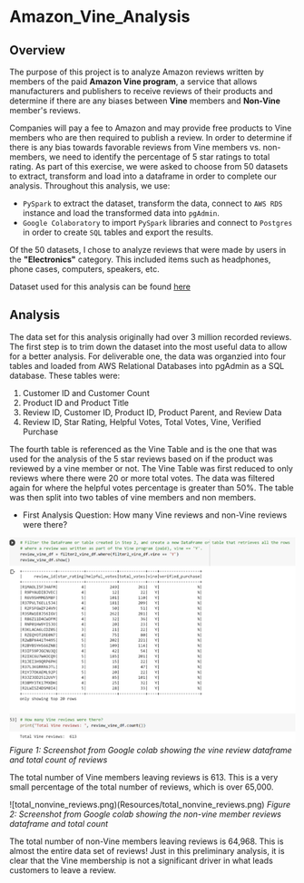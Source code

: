 # Amazon_Vine_Analysis

## Overview

The purpose of this project is to analyze Amazon reviews written by members of the paid **Amazon Vine program**, a service that allows manufacturers and publishers to receive reviews of their products and determine if there are any biases between **Vine** members and **Non-Vine** member's reviews. 

Companies will pay a fee to Amazon and may provide free products to Vine members who are then required to publish a review. In order to determine if there is any bias towards favorable reviews from Vine members vs. non-members, we need to identify the percentage of 5 star ratings to total rating. As part of this exercise, we were asked to choose from 50 datasets to extract, transform and load into a dataframe in order to complete our analysis. Throughout this analysis, we use:

* `PySpark` to extract the dataset, transform the data, connect to `AWS RDS` instance and load the transformed data into `pgAdmin`.
* `Google Colaboratory` to import `PySpark` libraries and connect to `Postgres` in order to create `SQL` tables and export the results. 

Of the 50 datasets, I chose to analyze reviews that were made by users in the **"Electronics"** category. This included items such as headphones, phone cases, computers, speakers, etc.

Dataset used for this analysis can be found [here](https://s3.amazonaws.com/amazon-reviews-pds/tsv/amazon_reviews_us_Electronics_v1_00.tsv.gz)

## Analysis

The data set for this analysis originally had over 3 million recorded reviews. The first step is to trim down the dataset into the most useful data to allow for a better analysis. For deliverable one, the data was organzied into four tables and loaded from AWS Relational Databases into pgAdmin as a SQL database. These tables were:

1. Customer ID and Customer Count
2. Product ID and Product Title
3. Review ID, Customer ID, Product ID, Product Parent, and Review Data
4. Review ID, Star Rating, Helpful Votes, Total Votes, Vine, Verified Purchase

The fourth table is referenced as the Vine Table and is the one that was used for the analysis of the 5 star reviews based on if the product was reviewed by a vine member or not. The Vine Table was first reduced to only reviews where there were 20 or more total votes. The data was filtered again for where the helpful votes percentage is greater than 50%. The table was then split into two tables of vine members and non members.

* First Analysis Question: How many Vine reviews and non-Vine reviews were there?

![total_vine_reviews.png](Resources/total_vine_reviews.png)
*Figure 1: Screenshot from Google colab showing the vine review dataframe and total count of reviews*

The total number of Vine members leaving reviews is 613. This is a very small percentage of the total number of reviews, which is over 65,000.

![total_nonvine_reviews.png)(Resources/total_nonvine_reviews.png)
*Figure 2: Screenshot from Google colab showing the non-vine member reviews dataframe and total count*

The total number of non-Vine members leaving reviews is 64,968. This is almost the entire data set of reviews! Just in this preliminary analysis, it is clear that the Vine membership is not a significant driver in what leads customers to leave a review.
